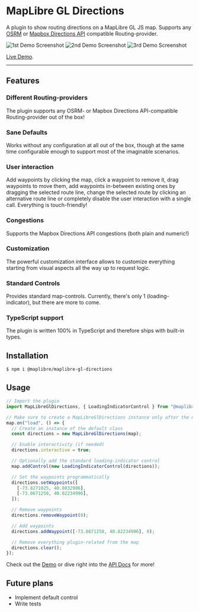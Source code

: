 # MapLibre GL Directions

A plugin to show routing directions on a MapLibre GL JS map. Supports any [OSRM](http://project-osrm.org/) or [Mapbox Directions API](https://docs.mapbox.com/api/navigation/directions/) compatible Routing-provider.

![1st Demo Screenshot](https://raw.githubusercontent.com/maplibre/maplibre-gl-directions/main/demo/src/assets/screenshots/1.png)
![2nd Demo Screenshot](https://raw.githubusercontent.com/maplibre/maplibre-gl-directions/main/demo/src/assets/screenshots/2.png)
![3rd Demo Screenshot](https://raw.githubusercontent.com/maplibre/maplibre-gl-directions/main/demo/src/assets/screenshots/3.png)

[Live Demo](https://maplibre.org/maplibre-gl-directions/#/).

---

## Features

### Different Routing-providers

The plugin supports any OSRM- or Mapbox Directions API-compatible Routing-provider out of the box!

### Sane Defaults

Works without any configuration at all out of the box, though at the same time configurable enough to support most of the imaginable scenarios.

### User interaction

Add waypoints by clicking the map, click a waypoint to remove it, drag waypoints to move them, add waypoints in-between existing ones by dragging the selected route line, change the selected route by clicking an alternative route line or completely disable the user interaction with a single call. Everything is touch-friendly!

### Congestions

Supports the Mapbox Directions API congestions (both plain and numeric!)

### Customization

The powerful customization interface allows to customize everything starting from visual aspects all the way up to request logic.

### Standard Controls

Provides standard map-controls. Currently, there's only 1 (loading-indicator), but there are more to come.

### TypeScript support

The plugin is written 100% in TypeScript and therefore ships with built-in types.

## Installation

```shell
$ npm i @maplibre/maplibre-gl-directions
```

## Usage

```typescript
// Import the plugin
import MapLibreGlDirections, { LoadingIndicatorControl } from "@maplibre/maplibre-gl-directions";

// Make sure to create a MapLibreGlDirections instance only after the map is loaded
map.on("load", () => {
  // Create an instance of the default class
  const directions = new MapLibreGlDirections(map);

  // Enable interactivity (if needed)
  directions.interactive = true;

  // Optionally add the standard loading-indicator control
  map.addControl(new LoadingIndicatorControl(directions));

  // Set the waypoints programmatically
  directions.setWaypoints([
    [-73.8271025, 40.8032906],
    [-73.8671258, 40.82234996],
  ]);

  // Remove waypoints
  directions.removeWaypoint(0);

  // Add waypoints
  directions.addWaypoint([-73.8671258, 40.82234996], 0);

  // Remove everything plugin-related from the map
  directions.clear();
});
```

Check out the [Demo](https://maplibre.org/maplibre-gl-directions/#/) or dive right into the [API Docs](https://maplibre.org/maplibre-gl-directions/api) for more!

## Future plans

- Implement default control
- Write tests
